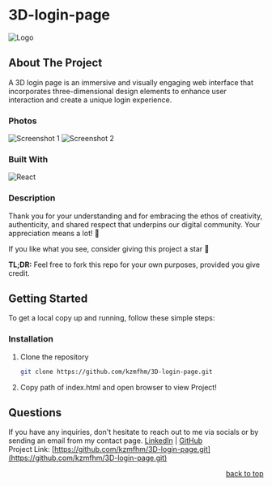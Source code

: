 # 3D-login-page

![Logo](src/images/logo.svg)

## About The Project

A 3D login page is an immersive and visually engaging web interface that incorporates three-dimensional design elements to enhance user interaction and create a unique login experience.

### Photos

![Screenshot 1](src/images/signup.png)
![Screenshot 2](src/images/3D-login.png)

### Built With

![React](https://img.shields.io/badge/React-20232A?style=for-the-badge&logo=React&logoColor=61DAFB)

### Description

Thank you for your understanding and for embracing the ethos of creativity, authenticity, and shared respect that underpins our digital community. Your appreciation means a lot! 🌟

If you like what you see, consider giving this project a star 🌟

**TL;DR:** Feel free to fork this repo for your own purposes, provided you give credit.

## Getting Started

To get a local copy up and running, follow these simple steps:

### Installation

1. Clone the repository

   ```sh
   git clone https://github.com/kzmfhm/3D-login-page.git

   ```

2. Copy path of index.html and open browser to view Project!

## Questions

If you have any inquiries, don't hesitate to reach out to me via socials or by sending an email from my contact page.
<a href="https://www.linkedin.com/in/khuzaima-n-658b98268/">LinkedIn</a> | <a href="https://github.com/kzmfhm">GitHub</a><br/>
Project Link: [https://github.com/kzmfhm/3D-login-page.git](https://github.com/kzmfhm/3D-login-page.git)

<p align="right"><a href="#readme-top">back to top</a></p>
